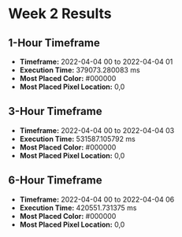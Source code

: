 # Week 2 Results

## 1-Hour Timeframe

- **Timeframe:** 2022-04-04 00 to 2022-04-04 01
- **Execution Time:** 379073.280083 ms
- **Most Placed Color:** #000000
- **Most Placed Pixel Location:** 0,0

## 3-Hour Timeframe

- **Timeframe:** 2022-04-04 00 to 2022-04-04 03
- **Execution Time:** 531587.105792 ms
- **Most Placed Color:** #000000
- **Most Placed Pixel Location:** 0,0

## 6-Hour Timeframe

- **Timeframe:** 2022-04-04 00 to 2022-04-04 06
- **Execution Time:** 420551.731375 ms
- **Most Placed Color:** #000000
- **Most Placed Pixel Location:** 0,0
